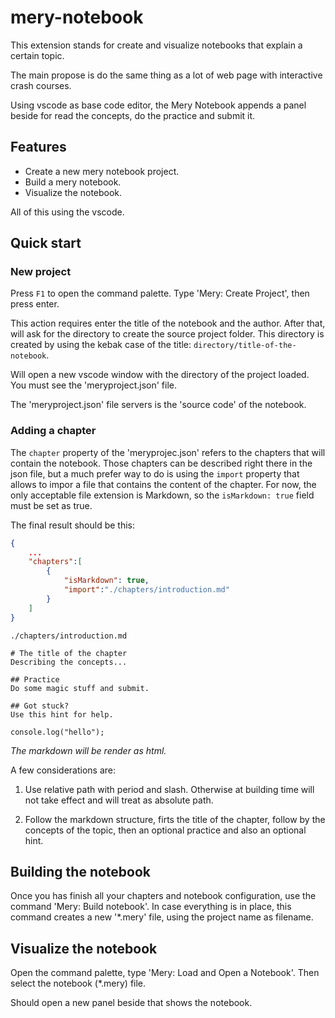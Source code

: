 # mery-notebook

This extension stands for create and visualize notebooks that explain a certain topic.

The main propose is do the same thing as a lot of web page with interactive crash courses.

Using vscode as base code editor, the Mery Notebook appends a panel beside for read the concepts, do the practice and submit it.

## Features

- Create a new mery notebook project.
- Build a mery notebook.
- Visualize the notebook.

All of this using the vscode.

## Quick start

### New project

Press `F1` to open the command palette.
Type 'Mery: Create Project', then press enter.

This action requires enter the title of the notebook and the author. After that, will ask for the directory to create the source project folder. This directory is created by using the kebak case of the title: `directory/title-of-the-notebook`.

Will open a new vscode window with the directory of the project loaded. You must see the 'meryproject.json' file.

The 'meryproject.json' file servers is the 'source code' of the notebook.


### Adding a chapter

The `chapter` property of the 'meryprojec.json' refers to the chapters that will contain the notebook. Those chapters can be described right there in the json file, but a much prefer way to do is using the `import` property that allows to impor a file that contains the content of the chapter. For now, the only acceptable file extension is Markdown, so the `isMarkdown: true` field must be set as true.

The final result should be this:

```json
{
    ...
    "chapters":[
        {
            "isMarkdown": true,
            "import":"./chapters/introduction.md"
        }
    ]
}
```

`./chapters/introduction.md`
```
# The title of the chapter
Describing the concepts...

## Practice
Do some magic stuff and submit.

## Got stuck?
Use this hint for help.

console.log("hello");
```
_The markdown will be render as html._

A few considerations are:
1. Use relative path with period and slash. Otherwise at building time will not take effect and will treat as absolute path.

2. Follow the markdown structure, firts the title of the chapter, follow by the concepts of the topic, then an optional practice and also an optional hint.

## Building the notebook

Once you has finish all your chapters and notebook configuration, use the command 'Mery: Build notebook'. In case everything is in place, this command creates a new '*.mery' file, using the project name as filename.

## Visualize the notebook

Open the command palette, type 'Mery: Load and Open a Notebook'. Then select the notebook (*.mery) file.

Should open a new panel beside that shows the notebook.